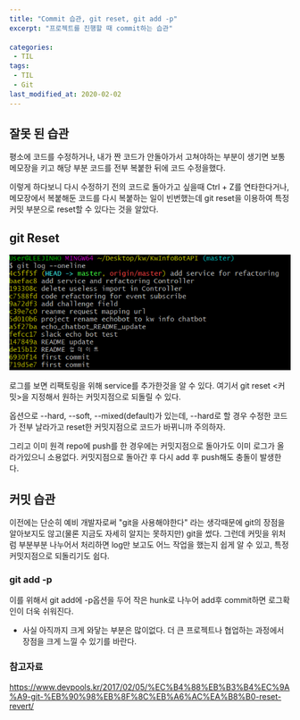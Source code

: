 ```yaml
---
title: "Commit 습관, git reset, git add -p"
excerpt: "프로젝트를 진행할 때 commit하는 습관"

categories:
 - TIL
tags:
 - TIL
 - Git
last_modified_at: 2020-02-02
---
```


## 잘못 된 습관

평소에 코드를 수정하거나, 내가 짠 코드가 안돌아가서 고쳐야하는 부분이 생기면 보통 메모장을 키고 해당 부분 코드를 전부 복붙한 뒤에 코드 수정을했다.

이렇게 하다보니 다시 수정하기 전의 코드로 돌아가고 싶을때 Ctrl + Z를 연타한다거나, 메모장에서 복붙해둔 코드를 다시 복붙하는 일이 빈번했는데 git reset을 이용하여 특정 커밋 부분으로 reset할 수 있다는 것을 알았다.



## git Reset

![image-20200202193500908](2020-02-02-TIL-git.assets/image-20200202193500908.png)

로그를 보면 리팩토링을 위해 service를 추가한것을 알 수 있다. 여기서 git reset <커밋>을 지정해서 원하는 커밋지점으로 되돌릴 수 있다.

옵션으로 --hard, --soft, --mixed(default)가 있는데, --hard로 할 경우 수정한 코드가 전부 날라가고 reset한 커밋지점으로 코드가 바뀌니까 주의하자.

그리고 이미 원격 repo에 push를 한 경우에는 커밋지점으로 돌아가도 이미 로그가 올라가있으니 소용없다. 커밋지점으로 돌아간 후 다시 add 후 push해도 충돌이 발생한다.



## 커밋 습관

이전에는 단순히 예비 개발자로써 "git을 사용해야한다" 라는 생각때문에 git의 장점을 알아보지도 않고(물론 지금도 자세히 알지는 못하지만) git을 썼다. 그런데 커밋을 위처럼 부분부분 나누어서 처리하면 log만 보고도 어느 작업을 했는지 쉽게 알 수 있고, 특정 커밋지점으로 되돌리기도 쉽다.



### git add -p

이를 위해서 git add에 -p옵션을 두어 작은 hunk로 나누어 add후 commit하면 로그확인이 더욱 쉬워진다.



* 사실 아직까지 크게 와닿는 부분은 많이없다. 더 큰 프로젝트나 협업하는 과정에서 장점을 크게 느낄 수 있기를 바란다.

### 참고자료
https://www.devpools.kr/2017/02/05/%EC%B4%88%EB%B3%B4%EC%9A%A9-git-%EB%90%98%EB%8F%8C%EB%A6%AC%EA%B8%B0-reset-revert/